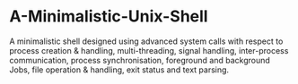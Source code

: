 # A-Minimalistic-Unix-Shell
A minimalistic shell designed using advanced system calls with respect to process creation &amp; handling, multi-threading, signal handling, inter-process communication, process synchronisation, foreground and background Jobs, file operation &amp; handling, exit status and text parsing.
